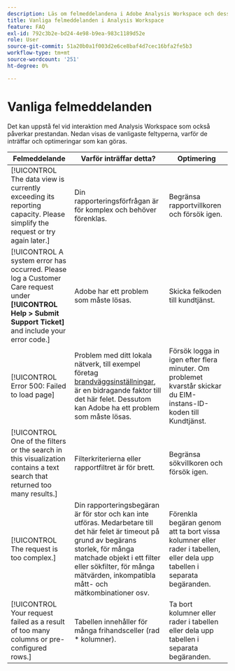 ```yaml
---
description: Läs om felmeddelandena i Adobe Analysis Workspace och dess tillhörande komponenter
title: Vanliga felmeddelanden i Analysis Workspace
feature: FAQ
exl-id: 792c3b2e-bd24-4e98-b9ea-983c1189d52e
role: User
source-git-commit: 51a20b0a1f003d2e6ce8baf4d7cec16bfa2fe5b3
workflow-type: tm+mt
source-wordcount: '251'
ht-degree: 0%

---
```


# Vanliga felmeddelanden

Det kan uppstå fel vid interaktion med Analysis Workspace som också påverkar prestandan. Nedan visas de vanligaste feltyperna, varför de inträffar och optimeringar som kan göras.

| Felmeddelande | Varför inträffar detta? | Optimering |
| --- | --- | --- |
| [!UICONTROL The data view is currently exceeding its reporting capacity. Please simplify the request or try again later.] | Din rapporteringsförfrågan är för komplex och behöver förenklas. | Begränsa rapportvillkoren och försök igen. |
| [!UICONTROL A system error has occurred. Please log a Customer Care request under **[!UICONTROL Help > Submit Support Ticket]** and include your error code.] | Adobe har ett problem som måste lösas. | Skicka felkoden till kundtjänst. |
| [!UICONTROL Error 500: Failed to load page] | Problem med ditt lokala nätverk, till exempel företag [brandväggsinställningar](https://experienceleague.adobe.com/docs/analytics/technotes/ip-addresses.html), är en bidragande faktor till det här felet. Dessutom kan Adobe ha ett problem som måste lösas. | Försök logga in igen efter flera minuter. Om problemet kvarstår skickar du EIM-instans-ID-koden till Kundtjänst. |
| [!UICONTROL One of the filters or the search in this visualization contains a text search that returned too many results.] | Filterkriterierna eller rapportfiltret är för brett. | Begränsa sökvillkoren och försök igen. |
| [!UICONTROL The request is too complex.] | Din rapporteringsbegäran är för stor och kan inte utföras. Medarbetare till det här felet är timeout på grund av begärans storlek, för många matchade objekt i ett filter eller sökfilter, för många mätvärden, inkompatibla mått- och mätkombinationer osv. | Förenkla begäran genom att ta bort vissa kolumner eller rader i tabellen, eller dela upp tabellen i separata begäranden. |
| [!UICONTROL Your request failed as a result of too many columns or pre-configured rows.] | Tabellen innehåller för många frihandsceller (rad * kolumner). | Ta bort kolumner eller rader i tabellen eller dela upp tabellen i separata begäranden. |
